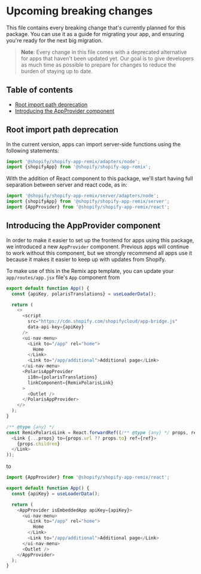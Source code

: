 # Upcoming breaking changes

This file contains every breaking change that's currently planned for this package.
You can use it as a guide for migrating your app, and ensuring you're ready for the next big migration.

> **Note**: Every change in this file comes with a deprecated alternative for apps that haven't been updated yet.
> Our goal is to give developers as much time as possible to prepare for changes to reduce the burden of staying up to date.

## Table of contents

- [Root import path deprecation](#root-import-path-deprecation)
- [Introducing the AppProvider component](#introducing-the-appprovider-component)

## Root import path deprecation

In the current version, apps can import server-side functions using the following statements:

```ts
import '@shopify/shopify-app-remix/adapters/node';
import {shopifyApp} from '@shopify/shopify-app-remix';
```

With the addition of React component to this package, we'll start having full separation between server and react code, as in:

```ts
import '@shopify/shopify-app-remix/server/adapters/node';
import {shopifyApp} from '@shopify/shopify-app-remix/server';
import {AppProvider} from '@shopify/shopify-app-remix/react';
```

## Introducing the AppProvider component

In order to make it easier to set up the frontend for apps using this package, we introduced a new `AppProvider` component.
Previous apps will continue to work without this component, but we strongly recommend all apps use it because it makes it easier to keep up with updates from Shopify.

To make use of this in the Remix app template, you can update your `app/routes/app.jsx` file's `App` component from

```ts
export default function App() {
  const {apiKey, polarisTranslations} = useLoaderData();

  return (
    <>
      <script
        src="https://cdn.shopify.com/shopifycloud/app-bridge.js"
        data-api-key={apiKey}
      />
      <ui-nav-menu>
        <Link to="/app" rel="home">
          Home
        </Link>
        <Link to="/app/additional">Additional page</Link>
      </ui-nav-menu>
      <PolarisAppProvider
        i18n={polarisTranslations}
        linkComponent={RemixPolarisLink}
      >
        <Outlet />
      </PolarisAppProvider>
    </>
  );
}

/** @type {any} */
const RemixPolarisLink = React.forwardRef((/** @type {any} */ props, ref) => (
  <Link {...props} to={props.url ?? props.to} ref={ref}>
    {props.children}
  </Link>
));
```

to

```ts
import {AppProvider} from '@shopify/shopify-app-remix/react';

export default function App() {
  const {apiKey} = useLoaderData();

  return (
    <AppProvider isEmbeddedApp apiKey={apiKey}>
      <ui-nav-menu>
        <Link to="/app" rel="home">
          Home
        </Link>
        <Link to="/app/additional">Additional page</Link>
      </ui-nav-menu>
      <Outlet />
    </AppProvider>
  );
}
```
